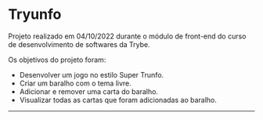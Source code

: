 # Tryunfo
Projeto realizado em 04/10/2022 durante o módulo de front-end do curso de desenvolvimento de softwares da Trybe.

Os objetivos do projeto foram:

* Desenvolver um jogo no estilo Super Trunfo.
* Criar um baralho com o tema livre.
* Adicionar e remover uma carta do baralho.
* Visualizar todas as cartas que foram adicionadas ao baralho.

---